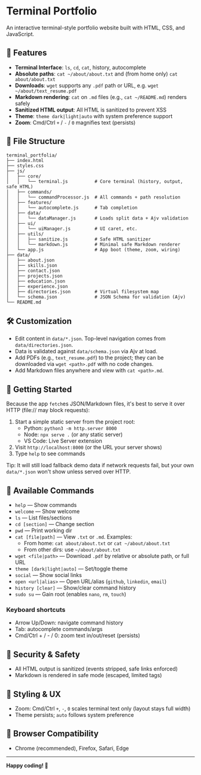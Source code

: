 # Terminal Portfolio

An interactive terminal-style portfolio website built with HTML, CSS, and JavaScript.

## 🚀 Features

- **Terminal Interface**: `ls`, `cd`, `cat`, history, autocomplete
- **Absolute paths**: `cat ~/about/about.txt` and (from home only) `cat about/about.txt`
- **Downloads**: `wget` supports any `.pdf` path or URL, e.g. `wget ~/about/text_resume.pdf`
- **Markdown rendering**: `cat` on `.md` files (e.g., `cat ~/README.md`) renders safely
- **Sanitized HTML output**: All HTML is sanitized to prevent XSS
- **Theme**: `theme dark|light|auto` with system preference support
- **Zoom**: Cmd/Ctrl `+` / `-` / `0` magnifies text (persists)

## 📁 File Structure

```
terminal_portfolia/
├── index.html
├── styles.css
├── js/
│   ├── core/
│   │   └── terminal.js          # Core terminal (history, output, safe HTML)
│   ├── commands/
│   │   └── commandProcessor.js  # All commands + path resolution
│   ├── features/
│   │   └── autocomplete.js      # Tab completion
│   ├── data/
│   │   └── dataManager.js       # Loads split data + Ajv validation
│   ├── ui/
│   │   └── uiManager.js         # UI caret, etc.
│   ├── utils/
│   │   ├── sanitize.js          # Safe HTML sanitizer
│   │   └── markdown.js          # Minimal safe Markdown renderer
│   └── app.js                   # App boot (theme, zoom, wiring)
├── data/
│   ├── about.json
│   ├── skills.json
│   ├── contact.json
│   ├── projects.json
│   ├── education.json
│   ├── experience.json
│   ├── directories.json         # Virtual filesystem map
│   └── schema.json              # JSON Schema for validation (Ajv)
└── README.md
```

## 🛠️ Customization

- Edit content in `data/*.json`. Top-level navigation comes from `data/directories.json`.
- Data is validated against `data/schema.json` via Ajv at load.
- Add PDFs (e.g., `text_resume.pdf`) to the project; they can be downloaded via `wget <path>.pdf` with no code changes.
- Add Markdown files anywhere and view with `cat <path>.md`.

## 🚀 Getting Started

Because the app `fetch`es JSON/Markdown files, it's best to serve it over HTTP (file:// may block requests):

1. Start a simple static server from the project root:
   - Python: `python3 -m http.server 8000`
   - Node: `npx serve .` (or any static server)
   - VS Code: Live Server extension
2. Visit `http://localhost:8000` (or the URL your server shows)
3. Type `help` to see commands

Tip: It will still load fallback demo data if network requests fail, but your own `data/*.json` won't show unless served over HTTP.

## 📝 Available Commands

- `help` — Show commands
- `welcome` — Show welcome
- `ls` — List files/sections
- `cd [section]` — Change section
- `pwd` — Print working dir
- `cat [file|path]` — View `.txt` or `.md`. Examples:
  - From home: `cat about/about.txt` or `cat ~/about/about.txt`
  - From other dirs: use `~/about/about.txt`
- `wget <file|path>` — Download `.pdf` by relative or absolute path, or full URL
- `theme [dark|light|auto]` — Set/toggle theme
- `social` — Show social links
- `open <url|alias>` — Open URL/alias (`github`, `linkedin`, `email`)
- `history [clear]` — Show/clear command history
- `sudo su` — Gain root (enables `nano`, `rm`, `touch`)

### Keyboard shortcuts

- Arrow Up/Down: navigate command history
- Tab: autocomplete commands/args
- Cmd/Ctrl + / - / 0: zoom text in/out/reset (persists)

## 🔐 Security & Safety

- All HTML output is sanitized (events stripped, safe links enforced)
- Markdown is rendered in safe mode (escaped, limited tags)

## 🎨 Styling & UX

- Zoom: Cmd/Ctrl `+`, `-`, `0` scales terminal text only (layout stays full width)
- Theme persists; `auto` follows system preference

## 📱 Browser Compatibility

- Chrome (recommended), Firefox, Safari, Edge

---

**Happy coding! 🎉**
